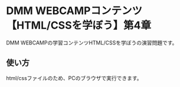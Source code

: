 # DMM WEBCAMPコンテンツ【HTML/CSSを学ぼう】第4章
DMM WEBCAMPの学習コンテンツHTML/CSSを学ぼうの演習問題です。
## 使い方
html/cssファイルのため、PCのブラウザで実行できます。
